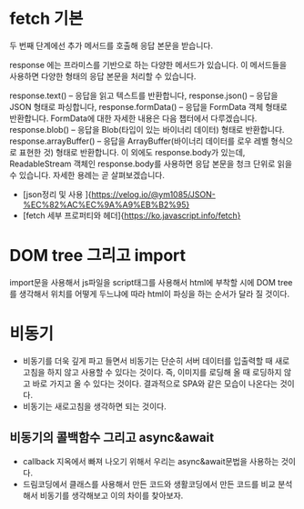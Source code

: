 # fetch 기본 

두 번째 단계에선 추가 메서드를 호출해 응답 본문을 받습니다.

response 에는 프라미스를 기반으로 하는 다양한 메서드가 있습니다. 이 메서드들을 사용하면 다양한 형태의 응답 본문을 처리할 수 있습니다.

response.text() – 응답을 읽고 텍스트를 반환합니다,
response.json() – 응답을 JSON 형태로 파싱합니다,
response.formData() – 응답을 FormData 객체 형태로 반환합니다. FormData에 대한 자세한 내용은 다음 챕터에서 다루겠습니다.
response.blob() – 응답을 Blob(타입이 있는 바이너리 데이터) 형태로 반환합니다.
response.arrayBuffer() – 응답을 ArrayBuffer(바이너리 데이터를 로우 레벨 형식으로 표현한 것) 형태로 반환합니다.
이 외에도 response.body가 있는데, ReadableStream 객체인 response.body를 사용하면 응답 본문을 청크 단위로 읽을 수 있습니다. 자세한 용례는 곧 살펴보겠습니다.

- [json정리 및 사용 ]{https://velog.io/@ym1085/JSON-%EC%82%AC%EC%9A%A9%EB%B2%95}
- [fetch 세부 프로퍼티와 헤더]{https://ko.javascript.info/fetch}

# DOM tree 그리고 import

import문을 사용해서 js파일을 script태그를 사용해서 html에 부착할 시에 DOM tree를 생각해서 위치를 어떻게 두느냐에 따라 html이 파싱을 하는 순서가 달라 질 것이다.

# 비동기
- 비동기를 더욱 깊게 파고 들면서 비동기는 단순히 서버 데이터를 입출력할 때 새로고침을 하지 않고 사용할 수 있다는 것이다. 즉, 이미지를 로딩해 올 때 로딩하지 않고 바로 가지고 올 수 있다는 것이다. 결과적으로 SPA와 같은 모습이 나온다는 것이다.
- 비동기는 새로고침을 생각하면 되는 것이다.

## 비동기의 콜백함수 그리고 async&await
- callback 지옥에서 빠져 나오기 위해서 우리는 async&await문법을 사용하는 것이다.
- 드림코딩에서 클래스를 사용해서 만든 코드와 생활코딩에서 만든 코드를 비교 분석해서 비동기를 생각해보고 이의 차이를 찾아보자.

